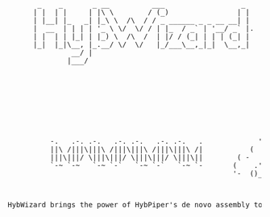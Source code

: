 <pre>
       _    _       _ __          ___                  _ 
      | |  | |     | |\ \        / (_)                | |   
      | |__| |_   _| |_\ \  /\  / / _ ______ _ _ __ __| |                          /\
      |  __  | | | | '_ \ \/  \/ / | |_  / _` | '__/ _` |.                        /  \
      | |  | | |_| | |_) \  /\  /  | |/ / (_| | | | (_| |                        |    |
      |_|  |_|\__, |_.__/ \/  \/   |_/___\__,_|_|  \__,_|                      --:'''':--
               __/ |                                                             :'_' :
              |___/                                                              _:"":\___
                                                                 ' '      ____.' :::     '._
                                                                . *=====<<=)           \    :
                                                                 .  '      '-'-'\_      /'._.'
                                                                                  \====:_ ""
                                                                                 .'     \\
                                                                                :       :
                                                                               /   :    \
                                                                              :   .      '.
                                                              ,. _        snd :  : :      :
          -.   .-. .-.   .-. .-.   .-. .-.   .             '-'    ).          :__:-:__.;--'
          ||\ /|||\|||\ /|||\|||\ /|||\|||\ /|           (        '  )        '-'   '-'
          |||\|||/ \|||\|||/ \|||\|||/ \|||\||        ( -   .00.   - _
          `-~ `-~   `-~ `-`   `-~ `-`   `-~ `-       (    .'  _ )     )
                                                     '-  ()_.\,\,   -
<pre/>


HybWizard brings the power of HybPiper's de novo assembly to HybPhyloMaker workflow. 
